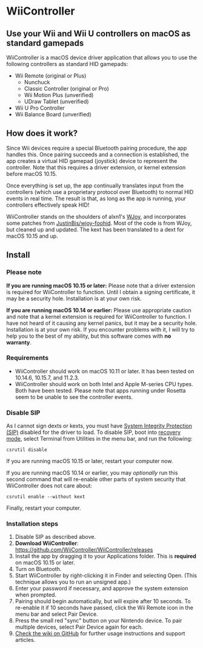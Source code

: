# WiiController
## Use your Wii and Wii U controllers on macOS as standard gamepads

WiiController is a macOS device driver application that allows you to use the following controllers as standard HID gamepads:

- Wii Remote (original or Plus)
  - Nunchuck
  - Classic Controller (original or Pro)
  - Wii Motion Plus (unverified)
  - UDraw Tablet (unverified)
- Wii U Pro Controller
- Wii Balance Board (unverified)

## How does it work?

Since Wii devices require a special Bluetooth pairing procedure, the app handles this. Once pairing succeeds and a connection is established, the app creates a virtual HID gamepad (joystick) device to represent the controller. Note that this requires a driver extension, or kernel extension before macOS 10.15.

Once everything is set up, the app continually translates input from the controllers (which use a proprietary protocol over Bluetooth) to normal HID events in real time. The result is that, as long as the app is running, your controllers effectively speak HID!

WiiController stands on the shoulders of alxn1's [WJoy](https://github.com/alxn1/wjoy), and incorporates some patches from [JustinBis/wjoy-foohid](https://github.com/JustinBis/wjoy-foohid). Most of the code is from WJoy, but cleaned up and updated. The kext has been translated to a dext for macOS 10.15 and up.

## Install

### Please note

**If you are running macOS 10.15 or later:** Please note that a driver extension is required for WiiController to function. Until I obtain a signing certificate, it may be a security hole. Installation is at your own risk.

**If you are running macOS 10.14 or earlier:** Please use appropriate caution and note that a kernel extension is required for WiiController to function. I have not heard of it causing any kernel panics, but it may be a security hole. Installation is at your own risk. If you encounter problems with it, I will try to help you to the best of my ability, but this software comes with **no warranty**.

### Requirements

- WiiController should work on macOS 10.11 or later. It has been tested on 10.14.6, 10.15.7, and 11.2.3.
- WiiController should work on both Intel and Apple M-series CPU types. Both have been tested. Please note that apps running under Rosetta seem to be unable to see the controller events.

### Disable SIP

As I cannot sign dexts or kexts, you must have [System Integrity Protection (SIP)](http://www.imore.com/el-capitan-system-integrity-protection-helps-keep-malware-away) disabled for the driver to load. To disable SIP, boot into [recovery mode](https://support.apple.com/en-ca/HT201314), select Terminal from Utilities in the menu bar, and run the following:

```
csrutil disable
```

If you are running macOS 10.15 or later, restart your computer now.

If you are running macOS 10.14 or earlier, you may _optionally_ run this second command that will re-enable other parts of system security that WiiController does not care about:

```
csrutil enable --without kext
```

Finally, restart your computer.

### Installation steps

1. Disable SIP as described above.
2. **Download WiiController**: https://github.com/WiiController/WiiController/releases
3. Install the app by dragging it to your Applications folder. This is **required** on macOS 10.15 or later.
4. Turn on Bluetooth.
5. Start WiiController by right-clicking it in Finder and selecting Open. (This technique allows you to run an unsigned app.)
6. Enter your password if necessary, and approve the system extension when prompted.
7. Pairing should begin automatically, but will expire after 10 seconds. To re-enable it if 10 seconds have passed, click the Wii Remote icon in the menu bar and select Pair Device.
8. Press the small red "sync" button on your Nintendo device. To pair multiple devices, select Pair Device again for each.
9. [Check the wiki on GitHub](https://github.com/WiiController/WiiController/wiki) for further usage instructions and support articles.
